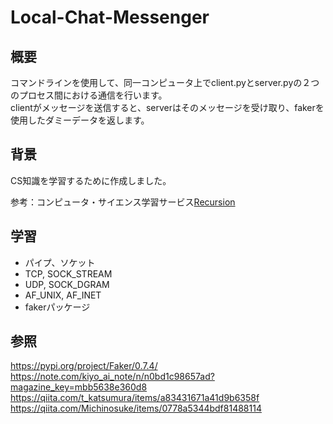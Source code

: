 # Local-Chat-Messenger
## 概要
コマンドラインを使用して、同一コンピュータ上でclient.pyとserver.pyの２つのプロセス間における通信を行います。  
clientがメッセージを送信すると、serverはそのメッセージを受け取り、fakerを使用したダミーデータを返します。
## 背景
CS知識を学習するために作成しました。  
   
参考：コンピュータ・サイエンス学習サービス[Recursion](https://recursionist.io/)
## 学習
- パイプ、ソケット
- TCP, SOCK_STREAM
- UDP, SOCK_DGRAM
- AF_UNIX, AF_INET
- fakerパッケージ
## 参照
https://pypi.org/project/Faker/0.7.4/  
https://note.com/kiyo_ai_note/n/n0bd1c98657ad?magazine_key=mbb5638e360d8  
https://qiita.com/t_katsumura/items/a83431671a41d9b6358f  
https://qiita.com/Michinosuke/items/0778a5344bdf81488114  
